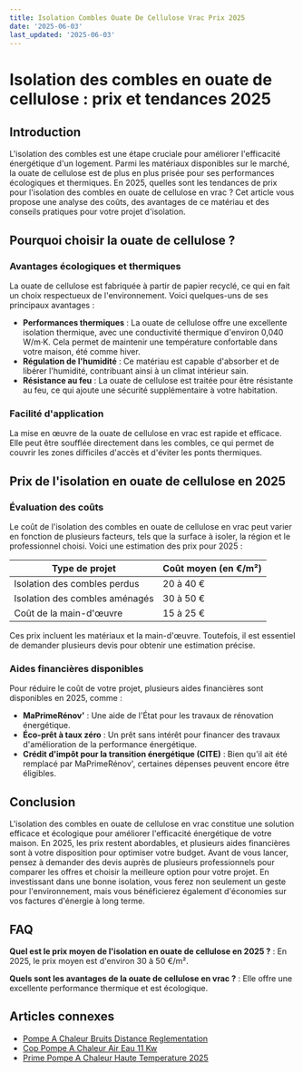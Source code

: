 ```yaml
---
title: Isolation Combles Ouate De Cellulose Vrac Prix 2025
date: '2025-06-03'
last_updated: '2025-06-03'
---
```


# Isolation des combles en ouate de cellulose : prix et tendances 2025

## Introduction

L'isolation des combles est une étape cruciale pour améliorer l'efficacité énergétique d'un logement. Parmi les matériaux disponibles sur le marché, la ouate de cellulose est de plus en plus prisée pour ses performances écologiques et thermiques. En 2025, quelles sont les tendances de prix pour l'isolation des combles en ouate de cellulose en vrac ? Cet article vous propose une analyse des coûts, des avantages de ce matériau et des conseils pratiques pour votre projet d'isolation.

## Pourquoi choisir la ouate de cellulose ?

### Avantages écologiques et thermiques

La ouate de cellulose est fabriquée à partir de papier recyclé, ce qui en fait un choix respectueux de l'environnement. Voici quelques-uns de ses principaux avantages :

- **Performances thermiques** : La ouate de cellulose offre une excellente isolation thermique, avec une conductivité thermique d'environ 0,040 W/m·K. Cela permet de maintenir une température confortable dans votre maison, été comme hiver.
- **Régulation de l'humidité** : Ce matériau est capable d'absorber et de libérer l'humidité, contribuant ainsi à un climat intérieur sain.
- **Résistance au feu** : La ouate de cellulose est traitée pour être résistante au feu, ce qui ajoute une sécurité supplémentaire à votre habitation.

### Facilité d'application

La mise en œuvre de la ouate de cellulose en vrac est rapide et efficace. Elle peut être soufflée directement dans les combles, ce qui permet de couvrir les zones difficiles d'accès et d'éviter les ponts thermiques.

## Prix de l'isolation en ouate de cellulose en 2025

### Évaluation des coûts

Le coût de l'isolation des combles en ouate de cellulose en vrac peut varier en fonction de plusieurs facteurs, tels que la surface à isoler, la région et le professionnel choisi. Voici une estimation des prix pour 2025 :

| Type de projet                  | Coût moyen (en €/m²) |
|----------------------------------|-----------------------|
| Isolation des combles perdus     | 20 à 40 €             |
| Isolation des combles aménagés   | 30 à 50 €             |
| Coût de la main-d'œuvre          | 15 à 25 €             |

Ces prix incluent les matériaux et la main-d'œuvre. Toutefois, il est essentiel de demander plusieurs devis pour obtenir une estimation précise.

### Aides financières disponibles

Pour réduire le coût de votre projet, plusieurs aides financières sont disponibles en 2025, comme :

- **MaPrimeRénov'** : Une aide de l'État pour les travaux de rénovation énergétique.
- **Éco-prêt à taux zéro** : Un prêt sans intérêt pour financer des travaux d'amélioration de la performance énergétique.
- **Crédit d'impôt pour la transition énergétique (CITE)** : Bien qu'il ait été remplacé par MaPrimeRénov', certaines dépenses peuvent encore être éligibles.

## Conclusion

L'isolation des combles en ouate de cellulose en vrac constitue une solution efficace et écologique pour améliorer l'efficacité énergétique de votre maison. En 2025, les prix restent abordables, et plusieurs aides financières sont à votre disposition pour optimiser votre budget. Avant de vous lancer, pensez à demander des devis auprès de plusieurs professionnels pour comparer les offres et choisir la meilleure option pour votre projet. En investissant dans une bonne isolation, vous ferez non seulement un geste pour l'environnement, mais vous bénéficierez également d'économies sur vos factures d'énergie à long terme.

## FAQ
**Quel est le prix moyen de l'isolation en ouate de cellulose en 2025 ?**
: En 2025, le prix moyen est d'environ 30 à 50 €/m².

**Quels sont les avantages de la ouate de cellulose en vrac ?**
: Elle offre une excellente performance thermique et est écologique.

## Articles connexes
- [Pompe A Chaleur Bruits Distance Reglementation](/pompe-a-chaleur-bruits-distance-reglementation/)
- [Cop Pompe A Chaleur Air Eau 11 Kw](/cop-pompe-a-chaleur-air-eau-11-kw/)
- [Prime Pompe A Chaleur Haute Temperature 2025](/prime-pompe-a-chaleur-haute-temperature-2025/)


<script type="application/ld+json">
{
  "@context": "https://schema.org",
  "@type": "FAQPage",
  "mainEntity": [
    {
      "@type": "Question",
      "name": "Quel est le prix moyen de l'isolation en ouate de cellulose en 2025 ?",
      "acceptedAnswer": {
        "@type": "Answer",
        "text": "En 2025, le prix moyen est d'environ 30 à 50 €/m²."
      }
    },
    {
      "@type": "Question",
      "name": "Quels sont les avantages de la ouate de cellulose en vrac ?",
      "acceptedAnswer": {
        "@type": "Answer",
        "text": "Elle offre une excellente performance thermique et est écologique."
      }
    }
  ]
}
</script>